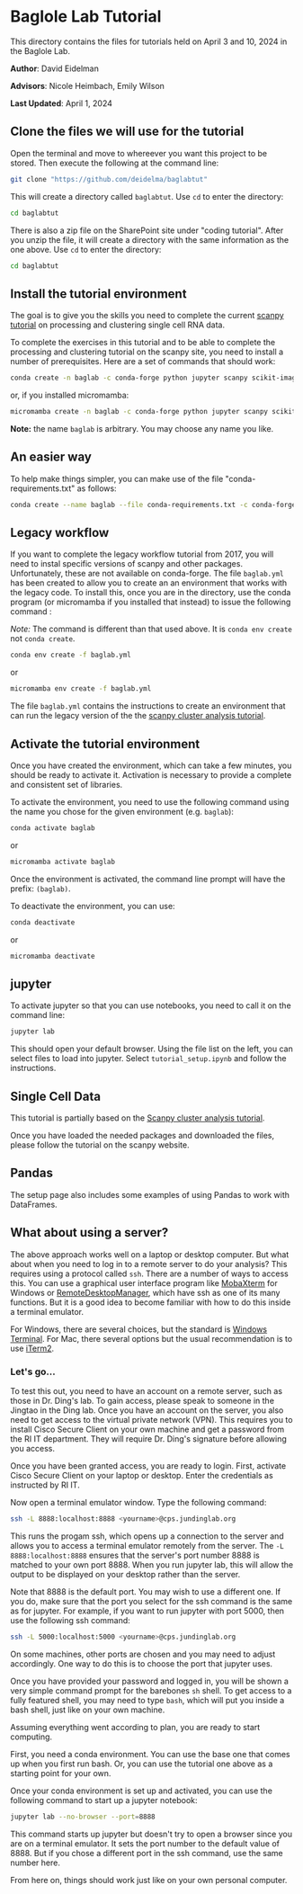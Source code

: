 # Baglole Lab Tutorial

This directory contains the files for tutorials held on April 3 and 10, 2024 in the Baglole Lab.

**Author**: David Eidelman

**Advisors**: Nicole Heimbach, Emily Wilson

**Last Updated**: April 1, 2024

## Clone the files we will use for the tutorial

Open the terminal and move to whereever you want this project to be stored.  Then execute the following at the command line:

```bash
git clone "https://github.com/deidelma/baglabtut"
```
This will create a directory called `baglabtut`.  Use `cd` to enter the directory:

```bash
cd baglabtut
```

There is also a zip file on the SharePoint site under "coding tutorial".  After you unzip the file, it will create a
directory with the same information as the one above.  Use `cd` to enter the directory:
```bash
cd baglabtut
```

## Install the tutorial environment

The goal is to give you the skills you need to complete the current [scanpy tutorial](https://scanpy.readthedocs.io/en/stable/tutorials/basics/clustering.html) on processing and clustering single cell RNA data.


To complete the exercises in this tutorial and to be able to complete the processing and clustering tutorial on the scanpy site, you need to install a number of prerequisites.  Here are a set of commands that should work:

```bash
conda create -n baglab -c conda-forge python jupyter scanpy scikit-image pooch igraph openpyxl -y
```
or, if you installed micromamba:

```bash
micromamba create -n baglab -c conda-forge python jupyter scanpy scikit-image pooch igraph openpyxl -y
```
**Note:** the name `baglab` is arbitrary.  You may choose any name you like.

## An easier way

To help make things simpler, you can make use of the file "conda-requirements.txt" as follows:

```bash
conda create --name baglab --file conda-requirements.txt -c conda-forge -y
```

## Legacy workflow

If you want to complete the legacy workflow tutorial from 2017, you will need to instal specific versions of scanpy and other packages.  Unfortunately, these are not available on conda-forge.  The file `baglab.yml` has been created to allow you to create an an environment that works with the legacy code.  To install this, once you are in the directory, use the conda program (or micromamba if you installed that instead) to issue the following command :

*Note:* The command is different than that used above. It is `conda env create` not `conda create`.

```bash
conda env create -f baglab.yml
```
or

```bash
micromamba env create -f baglab.yml
```
The file `baglab.yml` contains the instructions to create an environment that can run the legacy version of the the [scanpy cluster analysis tutorial](https://scanpy-tutorials.readthedocs.io/en/latest/pbmc3k.html).  


## Activate the tutorial environment
Once you have created the environment, which can take a few minutes, you should be ready to activate it. Activation is necessary to provide a complete and consistent set of libraries.

To activate the environment, you need to use the following command using the name you chose for the given environment (e.g. `baglab`):

```bash
conda activate baglab
```
or
```bash
micromamba activate baglab
```

Once the environment is activated, the command line prompt will have the prefix: `(baglab)`.

To deactivate the environment, you can use:
```bash
conda deactivate
```
or
```bash
micromamba deactivate
```
## jupyter

To activate jupyter so that you can use notebooks, you need to call it on the command line:
```bash
jupyter lab
```
This should open your default browser.  Using the file list on the left, you can select files to load into jupyter.
Select `tutorial_setup.ipynb` and follow the instructions.

## Single Cell Data

This tutorial is partially based on the [Scanpy cluster analysis tutorial](https://scanpy-tutorials.readthedocs.io/en/latest/pbmc3k.html).

Once you have loaded the needed packages and downloaded the files, please follow the tutorial on the scanpy website.

## Pandas

The setup page also includes some examples of using Pandas to work with DataFrames.

## What about using a server?

The above approach works well on a laptop or desktop computer.  But what about when you need to log in to a remote server to do your analysis?  This requires using a protocol called `ssh`.  There are a number of ways to access this.  You can use a graphical user interface program like [MobaXterm](https://mobaxterm.mobatek.net/) for Windows or [RemoteDesktopManager](https://devolutions.net/remote-desktop-manager/), which have ssh as one of its many functions.  But it is a good idea to become familiar with how to do this inside a terminal emulator.

For Windows, there are several choices, but the standard is [Windows Terminal](https://apps.microsoft.com/detail/9n0dx20hk701?rtc=1&hl=en-ca&gl=CA).  For Mac, there several options but the usual recommendation is to use [iTerm2](https://iterm2.com/).

### Let's go...

To test this out, you need to have an account on a remote server, such as those in Dr. Ding's lab.  To gain access, please speak to someone in the Jingtao in the Ding lab.  Once you have an account on the server, you also need to get access to the virtual private network (VPN).  This requires you to install Cisco Secure Client on your own machine and get a password from the RI IT department.  They will require Dr. Ding's signature before allowing you access.

Once you have been granted access, you are ready to login.  First, activate Cisco Secure Client on your laptop or desktop.  Enter the credentials as instructed by RI IT. 

Now open a terminal emulator window.  Type the following command:

```bash
ssh -L 8888:localhost:8888 <yourname>@cps.jundinglab.org
```
This runs the progam ssh, which opens up a connection to the server and allows you to access a terminal emulator remotely from the server.  The `-L 8888:localhost:8888` ensures that the server's port number 8888 is matched to your own port 8888.  When you run jupyter lab, this will allow the output to be displayed on your desktop rather than the server.  

Note that 8888 is the default port.  You may wish to use a different one.  If you do, make sure that the port you select for the ssh command is the same as for jupyter.  For example, if you want to run jupyter with port 5000, then use the following ssh command:
```bash
ssh -L 5000:localhost:5000 <yourname>@cps.jundinglab.org
```

On some machines, other ports are chosen and you may need to adjust accordingly.  One way to do this is to choose the port that jupyter uses.

Once you have provided your password and logged in, you will be shown a very simple command prompt for the barebones `sh` shell.  To get access to a fully featured shell, you may need to type `bash`, which will put you inside a bash shell, just like on your own machine.

Assuming everything went according to plan, you are ready to start computing.

First, you need a conda environment.  You can use the base one that comes up when you first run bash.  Or, you can use the tutorial one above as a starting point for your own.

Once your conda environment is set up and activated, you can use the following command to start up a jupyter notebook:
```bash
jupyter lab --no-browser --port=8888
```
This command starts up jupyter but doesn't try to open a browser since you are on a terminal emulator.  It sets the port number to the default value of 8888.  But if you chose a different port in the ssh command, use the same number here.

From here on, things should work just like on your own personal computer.

